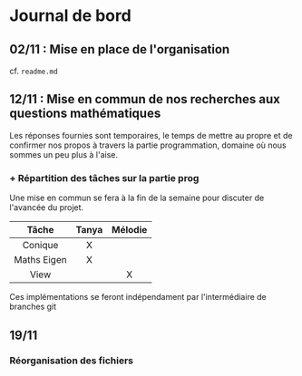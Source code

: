 # Journal de bord

## 02/11 : Mise en place de l'organisation

cf. `readme.md`

## 12/11 : Mise en commun de nos recherches aux questions mathématiques

Les réponses fournies sont temporaires, le temps de mettre au propre et de confirmer nos propos à travers la partie programmation, domaine où nous sommes un peu plus à l'aise.

### + Répartition des tâches sur la partie prog

Une mise en commun se fera à la fin de la semaine pour discuter de l'avancée du projet.

Tâche       | Tanya | Mélodie
:---------: | :---: | :------:
Conique     |   X   |
Maths Eigen |   X   |
View        |       |    X

Ces implémentations se feront indépendament par l'intermédiaire de branches git

## 19/11

### Réorganisation des fichiers
